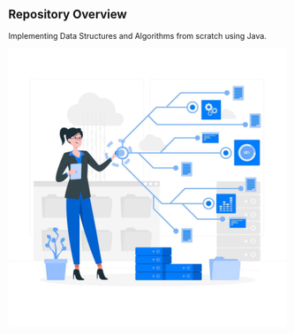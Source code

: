## Repository Overview
Implementing Data Structures and Algorithms from scratch using Java.

![DSA](readme-resources/dsa-banner.png)
